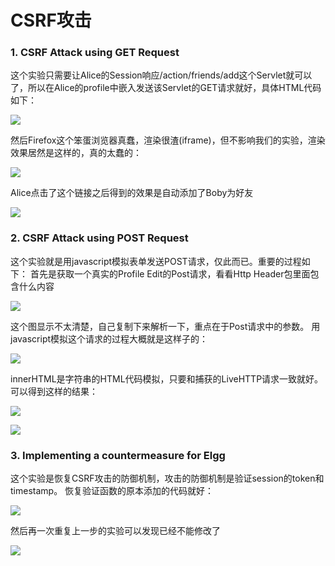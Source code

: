 # CSRF攻击

### 1. CSRF Attack using GET Request

这个实验只需要让Alice的Session响应/action/friends/add这个Servlet就可以了，所以在Alice的profile中嵌入发送该Servlet的GET请求就好，具体HTML代码如下：

![](http://images2015.cnblogs.com/blog/701997/201607/701997-20160710101517530-1940157286.png)

然后Firefox这个笨蛋浏览器真蠢，渲染很渣(iframe)，但不影响我们的实验，渲染效果居然是这样的，真的太蠢的：

![](http://images2015.cnblogs.com/blog/701997/201607/701997-20160710101519936-1079400174.jpg)

Alice点击了这个链接之后得到的效果是自动添加了Boby为好友

![](http://images2015.cnblogs.com/blog/701997/201607/701997-20160710101521749-709567580.jpg)

### 2. CSRF Attack using POST Request

这个实验就是用javascript模拟表单发送POST请求，仅此而已。重要的过程如下：
首先是获取一个真实的Profile Edit的Post请求，看看Http Header包里面包含什么内容

![](http://images2015.cnblogs.com/blog/701997/201607/701997-20160710101523999-718109313.jpg)

这个图显示不太清楚，自己复制下来解析一下，重点在于Post请求中的参数。
用javascript模拟这个请求的过程大概就是这样子的：

![](http://images2015.cnblogs.com/blog/701997/201607/701997-20160710101525608-1926212662.png)

innerHTML是字符串的HTML代码模拟，只要和捕获的LiveHTTP请求一致就好。
可以得到这样的结果：

![](http://images2015.cnblogs.com/blog/701997/201607/701997-20160710101527327-148851330.jpg)

![](http://images2015.cnblogs.com/blog/701997/201607/701997-20160710101529217-840677519.jpg)

### 3. Implementing a countermeasure for Elgg

这个实验是恢复CSRF攻击的防御机制，攻击的防御机制是验证session的token和timestamp。
恢复验证函数的原本添加的代码就好：

![](http://images2015.cnblogs.com/blog/701997/201607/701997-20160710101531061-119421299.jpg)

然后再一次重复上一步的实验可以发现已经不能修改了

![](http://images2015.cnblogs.com/blog/701997/201607/701997-20160710101533608-1859747202.jpg)